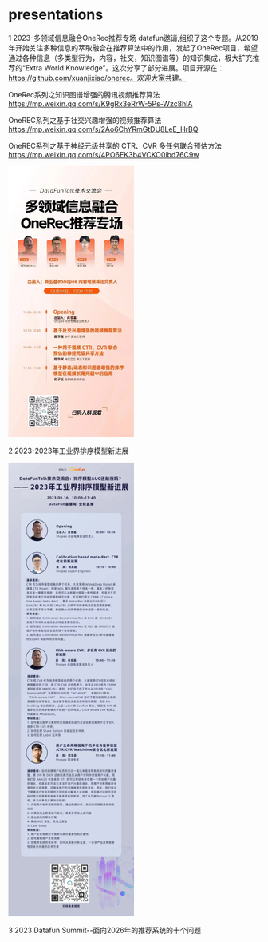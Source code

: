 # presentations

1 2023-多领域信息融合OneRec推荐专场
datafun邀请,组织了这个专题。从2019年开始关注多种信息的萃取融合在推荐算法中的作用，发起了OneRec项目，希望通过各种信息（多类型行为，内容，社交，知识图谱等）的知识集成，极大扩充推荐的“Extra World Knowledge”。这次分享了部分进展。项目开源在：https://github.com/xuanjixiao/onerec。欢迎大家共建。

OneRec系列之知识图谱增强的腾讯视频推荐算法 https://mp.weixin.qq.com/s/K9gRx3eRrW-5Ps-Wzc8hlA

OneREC系列之基于社交兴趣增强的视频推荐算法 https://mp.weixin.qq.com/s/2Ao6ChYRmGtDU8LeE_HrBQ

OneREC系列之基于神经元级共享的 CTR、CVR 多任务联合预估方法 https://mp.weixin.qq.com/s/4PO6EK3b4VCKO0ibd76C9w

 <img src="https://github.com/xuanjixiao/presentations/blob/main/%E5%A4%9A%E9%A2%86%E5%9F%9F%E4%BF%A1%E6%81%AF%E8%9E%8D%E5%90%88OneRec%E6%8E%A8%E8%8D%90%E4%B8%93%E5%9C%BA.jpg" width='50%' height='10%' />


2 2023-2023年工业界排序模型新进展

 <img src="https://github.com/xuanjixiao/presentations/blob/main/2023%E5%B9%B4%E5%B7%A5%E4%B8%9A%E7%95%8C%E6%8E%92%E5%BA%8F%E6%A8%A1%E5%9E%8B%E6%96%B0%E8%BF%9B%E5%B1%95.jpg" width='50%' height='25%' />
 
3 2023 Datafun Summit--面向2026年的推荐系统的十个问题
